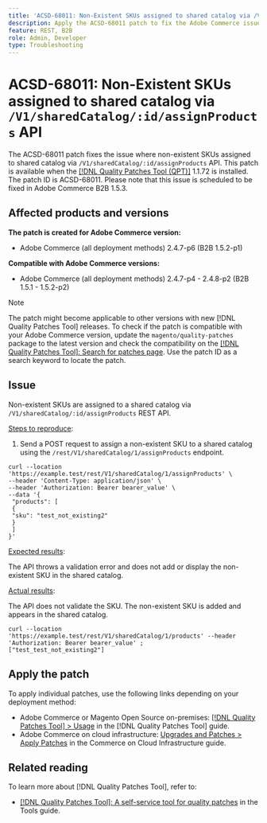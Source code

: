 ```yaml
---
title: 'ACSD-68011: Non-Existent SKUs assigned to shared catalog via /V1/sharedCatalog/:id/assignProducts API'
description: Apply the ACSD-68011 patch to fix the Adobe Commerce issue where non-existent SKUs assigned to shared catalog via /V1/sharedCatalog/:id/assignProducts API.
feature: REST, B2B
role: Admin, Developer
type: Troubleshooting
---
```

# ACSD-68011: Non-Existent SKUs assigned to shared catalog via `/V1/sharedCatalog/:id/assignProducts` API

The ACSD-68011 patch fixes the issue where non-existent SKUs assigned to shared catalog via `/V1/sharedCatalog/:id/assignProducts` API. This patch is available when the [[!DNL Quality Patches Tool (QPT)]](/help/tools/quality-patches-tool/quality-patches-tool-to-self-serve-quality-patches.md) 1.1.72 is installed. The patch ID is ACSD-68011. Please note that this issue is scheduled to be fixed in Adobe Commerce B2B 1.5.3.

## Affected products and versions

**The patch is created for Adobe Commerce version:**

* Adobe Commerce (all deployment methods) 2.4.7-p6 (B2B 1.5.2-p1)

**Compatible with Adobe Commerce versions:**

* Adobe Commerce (all deployment methods) 2.4.7-p4 - 2.4.8-p2 (B2B 1.5.1 - 1.5.2-p2)

>[!NOTE]
>
>The patch might become applicable to other versions with new [!DNL Quality Patches Tool] releases. To check if the patch is compatible with your Adobe Commerce version, update the `magento/quality-patches` package to the latest version and check the compatibility on the [[!DNL Quality Patches Tool]: Search for patches page](https://experienceleague.adobe.com/tools/commerce-quality-patches/index.html). Use the patch ID as a search keyword to locate the patch.

## Issue

Non-existent SKUs are assigned to a shared catalog via `/V1/sharedCatalog/:id/assignProducts` REST API.

<u>Steps to reproduce</u>:

1. Send a POST request to assign a non-existent SKU to a shared catalog using the `/rest/V1/sharedCatalog/1/assignProducts` endpoint.

```
curl --location 'https://example.test/rest/V1/sharedCatalog/1/assignProducts' \
--header 'Content-Type: application/json' \
--header 'Authorization: Bearer bearer_value' \
--data '{
 "products": [
 { 
 "sku": "test_not_existing2"
 }
 ]
}'
```

<u>Expected results</u>:

The API throws a validation error and does not add or display the non-existent SKU in the shared catalog.

<u>Actual results</u>:

The API does not validate the SKU. The non-existent SKU is added and appears in the shared catalog.

```
curl --location 'https://example.test/rest/V1/sharedCatalog/1/products' --header 'Authorization: Bearer bearer_value' ;
["test_test_not_existing2"]
```


## Apply the patch

To apply individual patches, use the following links depending on your deployment method:

* Adobe Commerce or Magento Open Source on-premises: [[!DNL Quality Patches Tool] > Usage](/help/tools/quality-patches-tool/usage.md) in the [!DNL Quality Patches Tool] guide.
* Adobe Commerce on cloud infrastructure: [Upgrades and Patches > Apply Patches](https://experienceleague.adobe.com/docs/commerce-cloud-service/user-guide/develop/upgrade/apply-patches.html) in the Commerce on Cloud Infrastructure guide.

## Related reading

To learn more about [!DNL Quality Patches Tool], refer to:

* [[!DNL Quality Patches Tool]: A self-service tool for quality patches](/help/tools/quality-patches-tool/quality-patches-tool-to-self-serve-quality-patches.md) in the Tools guide.
